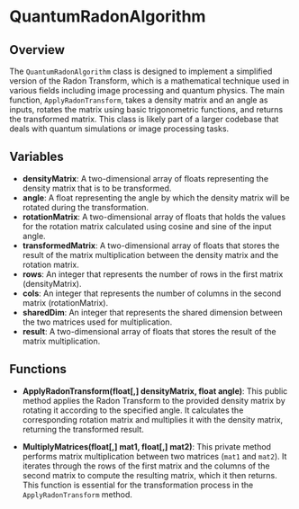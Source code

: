 # QuantumRadonAlgorithm

## Overview
The `QuantumRadonAlgorithm` class is designed to implement a simplified version of the Radon Transform, which is a mathematical technique used in various fields including image processing and quantum physics. The main function, `ApplyRadonTransform`, takes a density matrix and an angle as inputs, rotates the matrix using basic trigonometric functions, and returns the transformed matrix. This class is likely part of a larger codebase that deals with quantum simulations or image processing tasks.

## Variables
- **densityMatrix**: A two-dimensional array of floats representing the density matrix that is to be transformed.
- **angle**: A float representing the angle by which the density matrix will be rotated during the transformation.
- **rotationMatrix**: A two-dimensional array of floats that holds the values for the rotation matrix calculated using cosine and sine of the input angle.
- **transformedMatrix**: A two-dimensional array of floats that stores the result of the matrix multiplication between the density matrix and the rotation matrix.
- **rows**: An integer that represents the number of rows in the first matrix (densityMatrix).
- **cols**: An integer that represents the number of columns in the second matrix (rotationMatrix).
- **sharedDim**: An integer that represents the shared dimension between the two matrices used for multiplication.
- **result**: A two-dimensional array of floats that stores the result of the matrix multiplication.

## Functions
- **ApplyRadonTransform(float[,] densityMatrix, float angle)**: This public method applies the Radon Transform to the provided density matrix by rotating it according to the specified angle. It calculates the corresponding rotation matrix and multiplies it with the density matrix, returning the transformed result.

- **MultiplyMatrices(float[,] mat1, float[,] mat2)**: This private method performs matrix multiplication between two matrices (`mat1` and `mat2`). It iterates through the rows of the first matrix and the columns of the second matrix to compute the resulting matrix, which it then returns. This function is essential for the transformation process in the `ApplyRadonTransform` method.